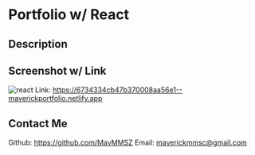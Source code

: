 # Portfolio w/ React
## Description

## Screenshot w/ Link
![react](https://github.com/user-attachments/assets/e14a979d-6a60-47d8-a636-e153d877aee8)
Link: https://6734334cb47b370008aa56e1--maverickportfolio.netlify.app
## Contact Me
Github: https://github.com/MavMMSZ
Email: maverickmmsc@gmail.com
